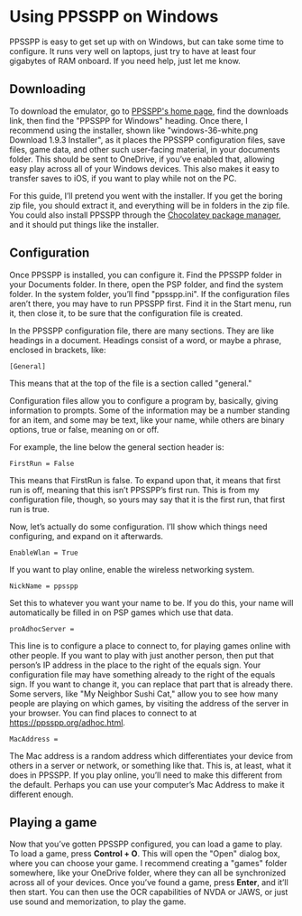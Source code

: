 # Using PPSSPP on Windows

PPSSPP is easy to get set up with on Windows, but can take some time
to configure. It runs very well on laptops, just try to have at least
four gigabytes of RAM onboard. If you need help, just let me know.

## Downloading

To download the emulator, go to [PPSSPP's home
page](https://ppsspp.org), find the downloads link, then find the
"PPSSPP for Windows" heading. Once there, I recommend using the
installer, shown like "windows-36-white.png Download 1.9.3 Installer",
as it places the PPSSPP configuration files, save files, game data,
and other such user-facing material, in your documents folder. This
should be sent to OneDrive, if you’ve enabled that, allowing easy play
across all of your Windows devices. This also makes it easy to
transfer saves to iOS, if you want to play while not on the PC.

For this guide, I’ll pretend you went with the installer. If you get
the boring zip file, you should extract it, and everything will be in
folders in the zip file. You could also install PPSSPP through the
[Chocolatey package manager](https://chocolatey.org), and it should
put things like the installer.

## Configuration

Once PPSSPP is installed, you can configure it. Find the PPSSPP folder
in your Documents folder. In there, open the PSP folder, and find the
system folder. In the system folder, you’ll find "ppsspp.ini". If the
configuration files aren’t there, you may have to run PPSSPP first.
Find it in the Start menu, run it, then close it, to be sure that the
configuration file is created.

In the PPSSPP configuration file, there are many sections. They are
like headings in a document. Headings consist of a word, or maybe a
phrase, enclosed in brackets, like:

	[General]

This means that at the top of the file is a section called "general."

Configuration files allow you to configure a program by, basically,
giving information to prompts. Some of the information may be a number
standing for an item, and some may be text, like your name, while
others are binary options, true or false, meaning on or off.

For example, the line below the general section header is:

	FirstRun = False

This means that FirstRun is false. To expand upon that, it means  that
first run is off, meaning that this isn’t PPSSPP’s first run. This is
from my configuration file, though, so yours may say that it is the
first run, that first run is true.

Now, let’s actually do some configuration. I’ll show which things need
configuring, and expand on it afterwards.

	EnableWlan = True

If you want to play online, enable the wireless networking system.

	NickName = ppsspp

Set this to whatever you want your name to be. If you do this, your
name will automatically be filled in on PSP games which use that data.

	proAdhocServer = 

This line is to configure a place to connect to, for playing games
online with other people. If you want to play with just another
person, then put that person’s IP address in the place to the right of
the equals sign. Your configuration file may have something already to
the right of the equals sign. If you want to change it, you can
replace that part that is already there. Some servers, like "My
Neighbor Sushi Cat," allow you to see how many people are playing on
which games, by visiting the address of the server in your browser.
You can find places to connect to at <https://ppsspp.org/adhoc.html>.

	MacAddress = 

The Mac address is a random address which differentiates your device
from others in a server or network, or something like that. This is,
at least, what it does in PPSSPP. If you play online, you’ll need to
make this different from the default. Perhaps you can use your
computer’s Mac Address to make it different enough.

## Playing a game

Now that you’ve gotten PPSSPP configured, you can load a game to play.
To load a game, press **Control + O**. This will open the "Open"
dialog box, where you can choose your game. I recommend creating a
"games" folder somewhere, like your OneDrive folder, where they can
all be synchronized across all of your devices. Once you’ve found a
game, press **Enter**, and it’ll then start. You can then use the OCR
capabilities of NVDA or JAWS, or just use sound and memorization, to
play the game.
